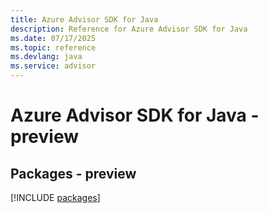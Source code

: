 ```yaml
---
title: Azure Advisor SDK for Java
description: Reference for Azure Advisor SDK for Java
ms.date: 07/17/2025
ms.topic: reference
ms.devlang: java
ms.service: advisor
---
```

# Azure Advisor SDK for Java - preview
## Packages - preview
[!INCLUDE [packages](advisor-index.md)]